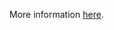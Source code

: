 More information [here](https://docs.prismacloud.io/en/enterprise-edition/policy-reference/google-cloud-policies/google-cloud-iam-policies/ensure-gcp-cloud-kms-key-rings-is-not-publicly-accessible-1).
